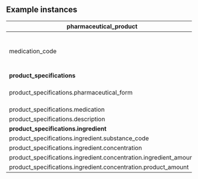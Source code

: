 ## Example instances

| pharmaceutical_product                            |                   |
|---------------------------------------------------|-------------------|
|medication_code                                    |322236009 - Acetaminophen 500 mg oral tablet (code by SNOMED CT)
|**product_specifications**                         | --- |
|product_specifications.pharmaceutical_form         |385055001 - Tablet (code by SNOMED CT)
|product_specifications.medication                  |
|product_specifications.description                 |
|**product_specifications.ingredient**              | --- |
|product_specifications.ingredient.substance_code   |
|product_specifications.ingredient.concentration    |
|product_specifications.ingredient.concentration.ingredient_amount |
|product_specifications.ingredient.concentration.product_amount | 



